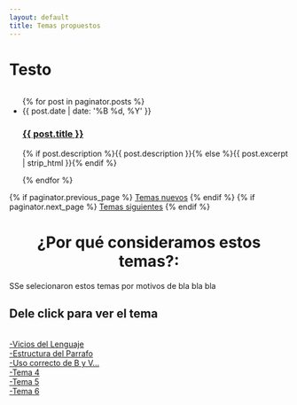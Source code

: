 ```yaml
---
layout: default
title: Temas propuestos
---
```

  <h1 class="pageTitle">Testo</h1>
  <embed src="{{ '/assets/img/' | prepend: site.baseurl }}" autostarty="true" loop="true" volumen="30" width="0" height="0">
  <ul class="posts noList">
    {% for post in paginator.posts %}
      <li>
        <span class="date">{{ post.date | date: '%B %d, %Y' }}</span>
        <h3><a class="post-link" href="{{ post.url | prepend: site.baseurl }}">{{ post.title }}</a></h3>
        <p>{% if post.description %}{{ post.description }}{% else %}{{ post.excerpt | strip_html }}{% endif %}</p>
      </li>
    {% endfor %}
  </ul>
  <!-- Pagination links -->
  <div class="pagination">
    {% if paginator.previous_page %}
      <a href="{{ paginator.previous_page_path | prepend: site.baseurl }}" class="previous button__outline">Temas nuevos</a> 
    {% endif %}
    {% if paginator.next_page %}
      <a href="{{ paginator.next_page_path | prepend: site.baseurl }}" class="next button__outline">Temas siguientes</a>
    {% endif %}
 <h1><center>¿Por qué consideramos estos temas?:<br></center></h1>
 <p class="intro" aling="justify"><span class="dropcap">S</span>Se selecionaron estos temas por motivos de bla bla bla</p>  
<h2>Dele click para ver el tema</h2><br>
 <a href="https://blogdelenguaje.github.io/blog/ViciosdelLenguaje/">-Vicios del Lenguaje</a><br> 
  <a href="https://blogdelenguaje.github.io/blog/EstructuradelParrafo/">-Estructura del Parrafo</a><br> 
  <a href="https://blogdelenguaje.github.io/blog/tema3/">-Uso correcto de B y V...</a><br> 
  <a href="https://blogdelenguaje.github.io/blog/tema4/">-Tema 4</a><br> 
  <a href="https://blogdelenguaje.github.io/blog/tema5/">-Tema 5</a><br> 
  <a href="https://blogdelenguaje.github.io/blog/tema6/">-Tema 6</a><br> 


